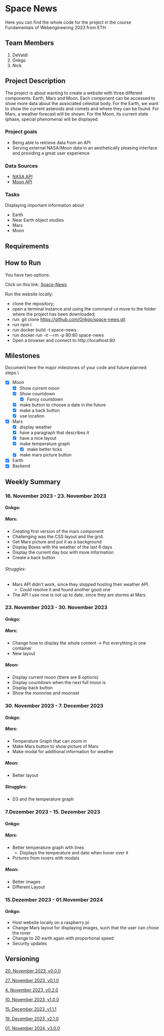 # Space News
Here you can find the whole code for the project in the course Fundamentals of Webengineering 2023 from ETH.

## Team Members
1. DeValdi
2. Gnkgo
3. Nick


## Project Description 
The project is about wanting to create a website with three different components: Earth, Mars and Moon. Each component can be accessed to show more data about the associated celestial body. For the Earth, we want to show the current asteroids and comets and where they can be found. For Mars, a weather forecast will be shown. For the Moon, its current state (phase, special phenomena) will be displayed.

### Project goals
- Being able to retrieve data from an API
- Serving external NASA/Moon data in an aesthetically pleasing interface and providing a great user experience
  
### Data Sources
- [NASA API](https://api.nasa.gov/)
- [Moon API](https://www.visualcrossing.com/)

  
### Tasks
Displaying important information about
- Earth
- Near Earth object studies
- Mars
- Moon

## Requirements

## How to Run
You have two options:

Click on this link:
[Space-News](http://space-news.course-fwe-2023.isginf.ch/)

Run the website locally:
- clone the repository;
- open a terminal instance and using the command ```cd``` move to the folder where the project has been downloaded;
- run: git clone https://github.com/Gnkgo/space-news.git
- run npm i 
- run docker build -t space-news .
- run docker run -it --rm -p 80:80 space-news
- Open a browser and connect to http://localhost:80

## Milestones
Document here the major milestones of your code and future planned steps.\
- [X] Moon
  - [X] Show current moon
  - [X] Show countdown
    - [X] Fancy countdown   
  - [X] make button to choose a date in the future
  - [X] make a back button
  - [X] use location
      
- [X] Mars
  - [X] display weather
  - [X] have a paragraph that describes it
  - [X] have a nice layout
  - [X] make temperature graph
    - [X] make better ticks
  - [X] make mars picture button
     
- [X] Earth
- [X] Backend

## Weekly Summary 
### 16. November 2023 - 23. November 2023
#### Gnkgo:
##### Mars:
- Creating first version of the mars component
- Challenging was the CSS layout and the grid.
- Get Mars picture and put it as a background
- Display Boxes with the weather of the last 6 days
- Display the current day box with more information
- Create a back button

###### Struggles:
- Mars API didn't work, since they stopped hosting their weather API.
  - Could resolve it and found another good one
- The API I use now is not up to date, since they are storms at Mars. 

### 23. November 2023 - 30. November 2023
#### Gnkgo:
##### Mars:
- Change how to display the whole content -> Put everything in one container
- New layout

##### Moon:
- Display current moon (there are 8 options)
- Display countdown when the next full moon is
- Display back button
- Show the moonrise and moonset

### 30. November 2023 - 7. December 2023
#### Gnkgo:
##### Mars:
- Temperature Graph that can zoom in
- Make Mars button to show picture of Mars
- Make modal for additional information for weather

##### Moon:
- Better layout

##### Struggles:
- D3 and the temperature graph

### 7.Dezember 2023 - 15. Dezember 2023
#### Gnkgo:
##### Mars:
- Better temperature graph with lines
  - Displays the temperature and date when hover over it
- Pictures from rovers with modals


##### Moon:
- Better images
- Different Layout


### 15.Dezember 2023 - 01.November 2024
#### Gnkgo:

- Host website locally on a raspberry pi
- Change Mars layout for displaying images, such that the user can chose the rover
- Change to 2D earth again with proportional speed
- Security updates


## Versioning

[20. November 2023, v0.0.0](https://github.com/Gnkgo/space-news/releases/tag/v0.0.0)

[27. November 2023, v0.1.0](https://github.com/Gnkgo/space-news/releases/tag/v0.1.0)

[4. November 2023, v0.2.0](https://github.com/Gnkgo/space-news/releases/tag/v0.2.0)

[10. November 2023, v1.0.0](https://github.com/Gnkgo/space-news/releases/tag/v1.0.0)

[15. December 2023, v1.1.1](https://github.com/Gnkgo/space-news/releases/tag/v1.1.1)

[19. December 2023, v2.1.0](https://github.com/Gnkgo/space-news/releases/tag/v2.1.0)

[01. November 2024, v3.0.0](https://github.com/Gnkgo/space-news/releases/tag/v3.0.0)





